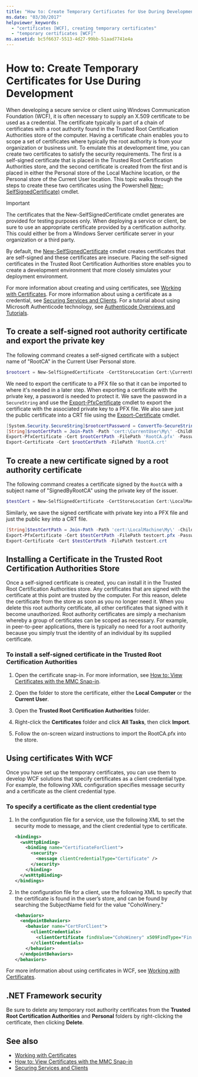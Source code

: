 ```yaml
---
title: "How to: Create Temporary Certificates for Use During Development"
ms.date: "03/30/2017"
helpviewer_keywords: 
  - "certificates [WCF], creating temporary certificates"
  - "temporary certificates [WCF]"
ms.assetid: bc5f6637-5513-4d27-99bb-51aad7741e4a
---
```

# How to: Create Temporary Certificates for Use During Development

When developing a secure service or client using Windows Communication Foundation (WCF), it is often necessary to supply an X.509 certificate to be used as a credential. The certificate typically is part of a chain of certificates with a root authority found in the Trusted Root Certification Authorities store of the computer. Having a certificate chain enables you to scope a set of certificates where typically the root authority is from your organization or business unit. To emulate this at development time, you can create two certificates to satisfy the security requirements. The first is a self-signed certificate that is placed in the Trusted Root Certification Authorities store, and the second certificate is created from the first and is placed in either the Personal store of the Local Machine location, or the Personal store of the Current User location. This topic walks through the steps to create these two certificates using the Powershell [New-SelfSignedCertificate)](/powershell/module/pkiclient/new-selfsignedcertificate) cmdlet.

> [!IMPORTANT]
> The certificates that the New-SelfSignedCertificate cmdlet generates are provided for testing purposes only. When deploying a service or client, be sure to use an appropriate certificate provided by a certification authority. This could either be from a Windows Server certificate server in your organization or a third party.
>
> By default, the [New-SelfSignedCertificate](/powershell/module/pkiclient/new-selfsignedcertificate) cmdlet creates certificates that are self-signed and these certificates are insecure. Placing the self-signed certificates in the Trusted Root Certification Authorities store enables you to create a development environment that more closely simulates your deployment environment.

 For more information about creating and using certificates, see [Working with Certificates](working-with-certificates.md). For more information about using a certificate as a credential, see [Securing Services and Clients](securing-services-and-clients.md). For a tutorial about using Microsoft Authenticode technology, see [Authenticode Overviews and Tutorials](https://go.microsoft.com/fwlink/?LinkId=88919).

## To create a self-signed root authority certificate and export the private key

The following command creates a self-signed certificate with a subject name of "RootCA" in the Current User Personal store.

```powershell
$rootcert = New-SelfSignedCertificate -CertStoreLocation Cert:\CurrentUser\My -DnsName "RootCA" -TextExtension @("2.5.29.19={text}CA=true") -KeyUsage CertSign,CrlSign,DigitalSignature
```

We need to export the certificate to a PFX file so that it can be imported to where it's needed in a later step. When exporting a certificate with the private key, a password is needed to protect it. We save the password in a `SecureString` and use the [Export-PfxCertificate](/powershell/module/pkiclient/export-pfxcertificate) cmdlet to export the certificate with the associated private key to a PFX file. We also save just the public certificate into a CRT file using the [Export-Certificate](/powershell/module/pkiclient/export-certificate) cmdlet.

```powershell
[System.Security.SecureString]$rootcertPassword = ConvertTo-SecureString -String "password" -Force -AsPlainText
[String]$rootCertPath = Join-Path -Path 'cert:\CurrentUser\My\' -ChildPath "$($rootcert.Thumbprint)"
Export-PfxCertificate -Cert $rootCertPath -FilePath 'RootCA.pfx' -Password $rootcertPassword
Export-Certificate -Cert $rootCertPath -FilePath 'RootCA.crt'
```

## To create a new certificate signed by a root authority certificate

The following command creates a certificate signed by the `RootCA` with a subject name of "SignedByRootCA" using the private key of the issuer.

```powershell
$testCert = New-SelfSignedCertificate -CertStoreLocation Cert:\LocalMachine\My -DnsName "SignedByRootCA" -KeyExportPolicy Exportable -KeyLength 2048 -KeyUsage DigitalSignature,KeyEncipherment -Signer $rootCert
```

Similarly, we save the signed certificate with private key into a PFX file and just the public key into a CRT file.

```powershell
[String]$testCertPath = Join-Path -Path 'cert:\LocalMachine\My\' -ChildPath "$($testCert.Thumbprint)"
Export-PfxCertificate -Cert $testCertPath -FilePath testcert.pfx -Password $rootcertPassword
Export-Certificate -Cert $testCertPath -FilePath testcert.crt
```

## Installing a Certificate in the Trusted Root Certification Authorities Store

Once a self-signed certificate is created, you can install it in the Trusted Root Certification Authorities store. Any certificates that are signed with the certificate at this point are trusted by the computer. For this reason, delete the certificate from the store as soon as you no longer need it. When you delete this root authority certificate, all other certificates that signed with it become unauthorized. Root authority certificates are simply a mechanism whereby a group of certificates can be scoped as necessary. For example, in peer-to-peer applications, there is typically no need for a root authority because you simply trust the identity of an individual by its supplied certificate.

### To install a self-signed certificate in the Trusted Root Certification Authorities

1. Open the certificate snap-in. For more information, see [How to: View Certificates with the MMC Snap-in](how-to-view-certificates-with-the-mmc-snap-in.md).

2. Open the folder to store the certificate, either the **Local Computer** or the **Current User**.

3. Open the **Trusted Root Certification Authorities** folder.

4. Right-click the **Certificates** folder and click **All Tasks**, then click **Import**.

5. Follow the on-screen wizard instructions to import the RootCA.pfx into the store.

## Using certificates With WCF

Once you have set up the temporary certificates, you can use them to develop WCF solutions that specify certificates as a client credential type. For example, the following XML configuration specifies message security and a certificate as the client credential type.

### To specify a certificate as the client credential type

1. In the configuration file for a service, use the following XML to set the security mode to message, and the client credential type to certificate.

    ```xml
    <bindings>
      <wsHttpBinding>
        <binding name="CertificateForClient">
          <security>
            <message clientCredentialType="Certificate" />
          </security>
        </binding>
      </wsHttpBinding>
    </bindings>
    ```

2. In the configuration file for a client, use the following XML to specify that the certificate is found in the user’s store, and can be found by searching the SubjectName field for the value "CohoWinery."

    ```xml
    <behaviors>
      <endpointBehaviors>
        <behavior name="CertForClient">
          <clientCredentials>
            <clientCertificate findValue="CohoWinery" x509FindType="FindBySubjectName" />
          </clientCredentials>
        </behavior>
      </endpointBehaviors>
    </behaviors>
    ```

For more information about using certificates in WCF, see [Working with Certificates](working-with-certificates.md).

## .NET Framework security

Be sure to delete any temporary root authority certificates from the **Trusted Root Certification Authorities** and **Personal** folders by right-clicking the certificate, then clicking **Delete**.

## See also

- [Working with Certificates](working-with-certificates.md)
- [How to: View Certificates with the MMC Snap-in](how-to-view-certificates-with-the-mmc-snap-in.md)
- [Securing Services and Clients](securing-services-and-clients.md)
